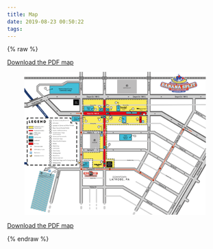 ```yaml
---
title: Map
date: 2019-08-23 00:50:22
tags:
---
```


{% raw %}
<p><a href="../2019-banana-split-map.pdf" target="_blank">Download the PDF map</a></p>
<figure class="image is-4by3">
    <img src="../img/2019-gabsc-map.png" alt="2019 Banana Split Celebration Map" />
</figure>

<p><a href="../2019-banana-split-map.pdf" target="_blank">Download the PDF map</a></p>
{% endraw %}